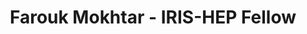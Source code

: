 ---
layout: fellow
pagetype: fellow
permalink: /fellows/FaroukMokhtar.html
fellow-name: Farouk Mokhtar
title: Farouk Mokhtar - IRIS-HEP Fellow
active: false
dates:
  start: 2021-04-01
  end: 2021-09-30
photo: /assets/images/team/Farouk-Mokhtar.jpg
institution: University of California, San Diego
website:
e-mail: fmokhtar@ucsd.edu
project_title: GPU-accelerated Machine-learned Particle-flow Reconstruction
focus-area: ia
project_goal: >
  An important core software algorithm of the LHC is the particle-flow (PF) reconstruction
  algorithm, which takes disparate types of tracks and clusters reconstructed from
  different subdetectors and returns a list of final-state PF candidates. The nature
  of this task motivates the exploration of highly parallelizable machine learning
  (ML) models that are easier to accelerate with heterogeneous computing resources,
  such as GPUs and FPGAs, which gives them an advantage over traditional PF algorithms.
  This project proposes to apply state-of-the-art ML techniques, mainly graph neural
  networks (GNNs), which learn from non-Euclidean structured data, to the task of
  PF reconstruction in CMS and for LHC detectors more generally. Concrete deliverables
  of the project include providing publicly-available ML models for PF reconstruction
  and benchmarking their physics and computational performance on open datasets with
  coprocessing accelerators.
mentors:
- Javier Duarte (University of California, San Diego)
proposal: /assets/pdf/FaroukMokhtar_Proposal.pdf
presentations:
- title: Machine-Learned Particle Flow
  date: 2021-09-20
  url: https://indico.cern.ch/event/1071402/contributions/4505120/attachments/2312832/3936391/IRIS-HEP.pdf
  meeting: IRIS-HEP Topical Meetings
  meetingurl: https://indico.cern.ch/event/1071402/
  recordingurl: https://youtu.be/uSCABMAsd64
  focus-area: ia
current_status: >
  <strong>December 2021</strong> - PhD Candidate in Experimental High Energy Physics University of California San Diego
github-username: farakiko
linkedin-profile: https://www.linkedin.com/in/farouk-mokhtar-683517127/
---